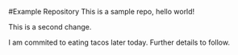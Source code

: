 #Example Repository
This is a sample repo, hello world!

This is a second change.

I am commited to eating tacos later today. 
Further details to follow.
